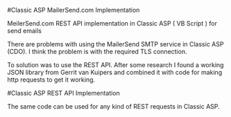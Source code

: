 #Classic ASP MailerSend.com Implementation

MeilerSend.com REST API implementation in Classic ASP ( VB Script ) for send emails

There are problems with using the MailerSend SMTP service in Classic ASP (CDO). I think the problem is with the required TLS connection.

To solution was to use the REST API. After some research I found a working JSON library from Gerrit van Kuipers and combined it with code for making http requests to get it working.

#Classic ASP REST API Implementation

The same code can be used for any kind of REST requests in Classic ASP.

